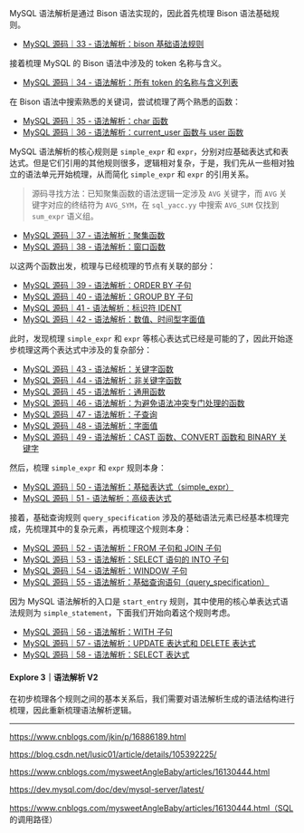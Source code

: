 MySQL 语法解析是通过 Bison 语法实现的，因此首先梳理 Bison 语法基础规则。

- [MySQL 源码｜33 - 语法解析：bison 基础语法规则](https://zhuanlan.zhihu.com/p/714779214)

接着梳理 MySQL 的 Bison 语法中涉及的 token 名称与含义。

- [MySQL 源码｜34 - 语法解析：所有 token 的名称与含义列表](https://zhuanlan.zhihu.com/p/714779441)

在 Bison 语法中搜索熟悉的关键词，尝试梳理了两个熟悉的函数：

- [MySQL 源码｜35 - 语法解析：char 函数](https://zhuanlan.zhihu.com/p/714779978)
- [MySQL 源码｜36 - 语法解析：current_user 函数与 user 函数](https://zhuanlan.zhihu.com/p/714780124)

MySQL 语法解析的核心规则是 `simple_expr` 和 `expr`，分别对应基础表达式和表达式。但是它们引用的其他规则很多，逻辑相对复杂，于是，我们先从一些相对独立的语法单元开始梳理，从而简化 `simple_expr` 和 `expr` 的引用关系。

> 源码寻找方法：已知聚集函数的语法逻辑一定涉及 `AVG` 关键字，而 `AVG` 关键字对应的终结符为 `AVG_SYM`，在 `sql_yacc.yy` 中搜索 `AVG_SUM` 仅找到 `sum_expr` 语义组。

- [MySQL 源码｜37 - 语法解析：聚集函数](https://dataartist.blog.csdn.net/article/details/141154395)
- [MySQL 源码｜38 - 语法解析：窗口函数](https://dataartist.blog.csdn.net/article/details/141176386)

以这两个函数出发，梳理与已经梳理的节点有关联的部分：

- [MySQL 源码｜39 - 语法解析：ORDER BY 子句](https://zhuanlan.zhihu.com/p/714781112)
- [MySQL 源码｜40 - 语法解析：GROUP BY 子句](https://zhuanlan.zhihu.com/p/714781362)
- [MySQL 源码｜41 - 语法解析：标识符 IDENT](https://zhuanlan.zhihu.com/p/714782314)
- [MySQL 源码｜42 - 语法解析：数值、时间型字面值](https://zhuanlan.zhihu.com/p/714782942)

此时，发现梳理 `simple_expr` 和 `expr` 等核心表达式已经是可能的了，因此开始逐步梳理这两个表达式中涉及的复杂部分：

- [MySQL 源码｜43 - 语法解析：关键字函数](https://zhuanlan.zhihu.com/p/714784157)
- [MySQL 源码｜44 - 语法解析：非关键字函数](https://zhuanlan.zhihu.com/p/715092510)
- [MySQL 源码｜45 - 语法解析：通用函数](https://zhuanlan.zhihu.com/p/715159997)
- [MySQL 源码｜46 - 语法解析：为避免语法冲突专门处理的函数](https://zhuanlan.zhihu.com/p/715204070)
- [MySQL 源码｜47 - 语法解析：子查询](https://zhuanlan.zhihu.com/p/715426420)
- [MySQL 源码｜48 - 语法解析：字面值](https://zhuanlan.zhihu.com/p/715612312)
- [MySQL 源码｜49 - 语法解析：CAST 函数、CONVERT 函数和 BINARY 关键字](https://zhuanlan.zhihu.com/p/715701073)

然后，梳理 `simple_expr` 和 `expr` 规则本身：

- [MySQL 源码｜50 - 语法解析：基础表达式（simple_expr）](https://zhuanlan.zhihu.com/p/715703857)
- [MySQL 源码｜51 - 语法解析：高级表达式](https://zhuanlan.zhihu.com/p/715813664)

接着，基础查询规则 `query_specification` 涉及的基础语法元素已经基本梳理完成，先梳理其中的复杂元素，再梳理这个规则本身：

- [MySQL 源码｜52 - 语法解析：FROM 子句和 JOIN 子句](https://zhuanlan.zhihu.com/p/715841708)
- [MySQL 源码｜53 - 语法解析：SELECT 语句的 INTO 子句](https://zhuanlan.zhihu.com/p/715903798)
- [MySQL 源码｜54 - 语法解析：WINDOW 子句](https://zhuanlan.zhihu.com/p/716014095)
- [MySQL 源码｜55 - 语法解析：基础查询语句（query_specification）](https://zhuanlan.zhihu.com/p/716034780)

因为 MySQL 语法解析的入口是 `start_entry` 规则，其中使用的核心单表达式语法规则为 `simple_statement`，下面我们开始向着这个规则考虑。

- [MySQL 源码｜56 - 语法解析：WITH 子句](https://zhuanlan.zhihu.com/p/716036308)
- [MySQL 源码｜57 - 语法解析：UPDATE 表达式和 DELETE 表达式](https://zhuanlan.zhihu.com/p/716038847)
- [MySQL 源码｜58 - 语法解析：SELECT 表达式](https://zhuanlan.zhihu.com/p/716212004)

#### Explore 3｜语法解析 V2

在初步梳理各个规则之间的基本关系后，我们需要对语法解析生成的语法结构进行梳理，因此重新梳理语法解析逻辑。







---

https://www.cnblogs.com/jkin/p/16886189.html

https://blog.csdn.net/lusic01/article/details/105392225/

https://www.cnblogs.com/mysweetAngleBaby/articles/16130444.html

https://dev.mysql.com/doc/dev/mysql-server/latest/

https://www.cnblogs.com/mysweetAngleBaby/articles/16130444.html（SQL 的调用路径）
